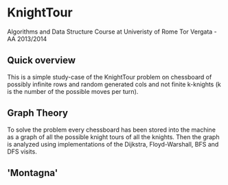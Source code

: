 # KnightTour
Algorithms and Data Structure Course at Univeristy of Rome Tor Vergata - AA 2013/2014

## Quick overview
This is a simple study-case of the KnightTour problem on chessboard of possibly infinite rows and random generated cols and not finite k-knights (k is the number of the possible moves per turn). 

## Graph Theory
To solve the problem every chessboard has been stored into the machine as a graph of all the possible knight tours of all the knights. Then the graph is analyzed using implementations of the Dijkstra, Floyd-Warshall, BFS and DFS visits.

## 'Montagna'
